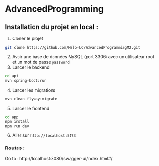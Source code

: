 # AdvancedProgramming

## Installation du projet en local :

1. Cloner le projet

```bash
git clone https://github.com/Malo-LC/AdvancedProgrammingM2.git
```

2. Avoir une base de données MySQL (port 3306) avec un utilisateur root et un mot de passe `password`
3. Lancer le backend

```bash
cd api
mvn spring-boot:run
```

4. Lancer les migrations

```bash
mvn clean flyway:migrate
```

5. Lancer le frontend

```bash
cd app
npm install
npm run dev
```

6. Aller sur `http://localhost:5173`

### Routes :

Go to : http://localhost:8080/swagger-ui/index.html#/
